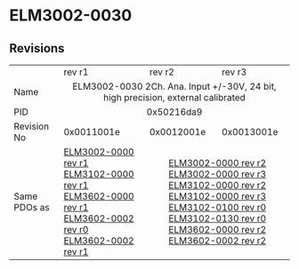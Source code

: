 # ELM3002-0030

## Revisions
<table>
<tr>
<td></td>
<td>rev r1</td>
<td>rev r2</td>
<td>rev r3</td>
</tr>
<tr>
<td>Name</td>
<td colspan=3 align="center">ELM3002-0030 2Ch. Ana. Input +/-30V, 24 bit, high precision, external calibrated</td>
</tr>
<tr>
<td>PID</td>
<td colspan=3 align="center">0x50216da9</td>
</tr>
<tr>
<td>Revision No</td>
<td>0x0011001e</td>
<td>0x0012001e</td>
<td>0x0013001e</td>
</tr>
<tr>
<td>Same PDOs as</td>
<td><a href="ELM3002-0000.md">ELM3002-0000 rev r1</a><br/><a href="ELM3102-0000.md">ELM3102-0000 rev r1</a><br/><a href="ELM3602-0000.md">ELM3602-0000 rev r1</a><br/><a href="ELM3602-0002.md">ELM3602-0002 rev r0</a><br/><a href="ELM3602-0002.md">ELM3602-0002 rev r1</a></td>
<td colspan=2 align="center"><a href="ELM3002-0000.md">ELM3002-0000 rev r2</a><br/><a href="ELM3002-0000.md">ELM3002-0000 rev r3</a><br/><a href="ELM3102-0000.md">ELM3102-0000 rev r2</a><br/><a href="ELM3102-0000.md">ELM3102-0000 rev r3</a><br/><a href="ELM3102-0100.md">ELM3102-0100 rev r0</a><br/><a href="ELM3102-0130.md">ELM3102-0130 rev r0</a><br/><a href="ELM3602-0000.md">ELM3602-0000 rev r2</a><br/><a href="ELM3602-0002.md">ELM3602-0002 rev r2</a></td>
</tr>
</table>
